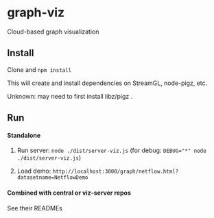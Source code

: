 graph-viz
=========

Cloud-based graph visualization

## Install

Clone and ```npm install```

This will create and install dependencies on StreamGL, node-pigz, etc.

Unknown: may need to first install libz/pigz .

## Run

#### Standalone


1. Run server: `node ./dist/server-viz.js`  (for debug: `DEBUG="*" node ./dist/server-viz.js`)

2. Load demo: `http://localhost:3000/graph/netflow.html?datasetname=NetflowDemo`



#### Combined with central or viz-server repos

See their READMEs



